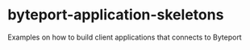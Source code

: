 # byteport-application-skeletons
Examples on how to build client applications that connects to Byteport
